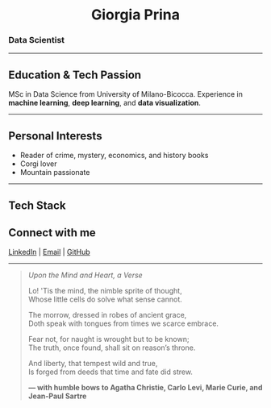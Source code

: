 <!DOCTYPE html>
<html lang="it">
<head>
  <meta charset="UTF-8">
  <meta name="viewport" content="width=device-width, initial-scale=1.0">
  <title>Giorgia Prina - Data Scientist</title>
  <style>
    h1 {
      text-align: center;
    }
  </style>
</head>
<body>
  <h1>Giorgia Prina</h1>
  <h3>Data Scientist</h3>

  <hr>

  <h2>Education & Tech Passion</h2>
  <p>MSc in Data Science from University of Milano-Bicocca. Experience in <strong>machine learning</strong>, <strong>deep learning</strong>, and <strong>data visualization</strong>.</p>

  <hr>

  <h2>Personal Interests</h2>
  <ul>
    <li>Reader of crime, mystery, economics, and history books</li>
    <li>Corgi lover</li>
    <li>Mountain passionate</li>
  </ul>

  <hr>

  <h2>Tech Stack</h2>
  <!-- Tech stack table as you have it -->

  <h2>Connect with me</h2>
  <p><a href="https://www.linkedin.com/in/giorgia-prina-data-tective/">LinkedIn</a> | <a href="mailto:giorgiaprina2@gmail.com">Email</a> | <a href="https://github.com/gpkal">GitHub</a></p>

  <hr>

  <blockquote>
    <p><em>Upon the Mind and Heart, a Verse</em></p>
    <p>Lo! 'Tis the mind, the nimble sprite of thought, <br> Whose little cells do solve what sense cannot.</p>
    <p>The morrow, dressed in robes of ancient grace, <br> Doth speak with tongues from times we scarce embrace.</p>
    <p>Fear not, for naught is wrought but to be known; <br> The truth, once found, shall sit on reason’s throne.</p>
    <p>And liberty, that tempest wild and true, <br> Is forged from deeds that time and fate did strew.</p>
    <footer><strong>— with humble bows to Agatha Christie, Carlo Levi, Marie Curie, and Jean-Paul Sartre</strong></footer>
  </blockquote>
</body>
</html>
